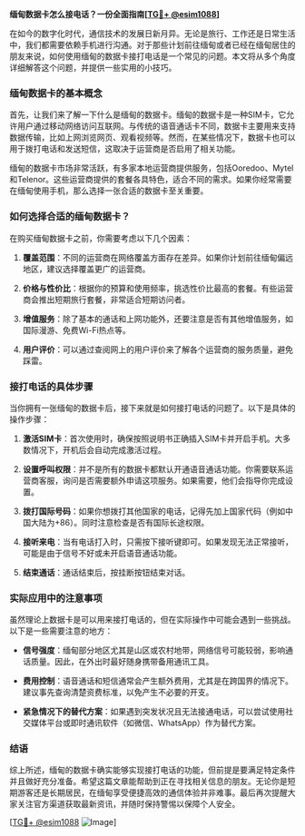 **缅甸数据卡怎么接电话？一份全面指南[[TG💪+ @esim1088](https://t.me/s/esim1088)]**

在如今的数字化时代，通信技术的发展日新月异。无论是旅行、工作还是日常生活中，我们都需要依赖手机进行沟通。对于那些计划前往缅甸或者已经在缅甸居住的朋友来说，如何使用缅甸的数据卡接打电话是一个常见的问题。本文将从多个角度详细解答这个问题，并提供一些实用的小技巧。

### 缅甸数据卡的基本概念

首先，让我们来了解一下什么是缅甸的数据卡。缅甸的数据卡是一种SIM卡，它允许用户通过移动网络访问互联网。与传统的语音通话卡不同，数据卡主要用来支持数据传输，比如上网浏览网页、观看视频等。然而，在某些情况下，数据卡也可以用于拨打电话和发送短信，这取决于运营商是否启用了相关功能。

缅甸的数据卡市场非常活跃，有多家本地运营商提供服务，包括Ooredoo、Mytel和Telenor。这些运营商提供的套餐各具特色，适合不同的需求。如果你经常需要在缅甸使用手机，那么选择一张合适的数据卡至关重要。

### 如何选择合适的缅甸数据卡？

在购买缅甸数据卡之前，你需要考虑以下几个因素：

1. **覆盖范围**：不同的运营商在网络覆盖方面存在差异。如果你计划前往缅甸偏远地区，建议选择覆盖更广的运营商。
   
2. **价格与性价比**：根据你的预算和使用频率，挑选性价比最高的套餐。有些运营商会推出短期旅行套餐，非常适合短期访问者。

3. **增值服务**：除了基本的通话和上网功能外，还要注意是否有其他增值服务，如国际漫游、免费Wi-Fi热点等。

4. **用户评价**：可以通过查阅网上的用户评价来了解各个运营商的服务质量，避免踩雷。

### 接打电话的具体步骤

当你拥有一张缅甸的数据卡后，接下来就是如何接打电话的问题了。以下是具体的操作步骤：

1. **激活SIM卡**：首次使用时，确保按照说明书正确插入SIM卡并开启手机。大多数情况下，开机后会自动完成激活过程。

2. **设置呼叫权限**：并不是所有的数据卡都默认开通语音通话功能。你需要联系运营商客服，询问是否需要额外申请这项服务。如果需要，他们会指导你完成设置。

3. **拨打国际号码**：如果你想拨打其他国家的电话，记得先加上国家代码（例如中国大陆为+86）。同时注意检查是否有国际长途权限。

4. **接听来电**：当有电话打入时，只需按下接听键即可。如果发现无法正常接听，可能是由于信号不好或未开启语音通话功能。

5. **结束通话**：通话结束后，按挂断按钮结束对话。

### 实际应用中的注意事项

虽然理论上数据卡是可以用来接打电话的，但在实际操作中可能会遇到一些挑战。以下是一些需要注意的地方：

- **信号强度**：缅甸部分地区尤其是山区或农村地带，网络信号可能较弱，影响通话质量。因此，在外出时最好随身携带备用通讯工具。

- **费用控制**：语音通话和短信通常会产生额外费用，尤其是在跨国界的情况下。建议事先查询清楚资费标准，以免产生不必要的开支。

- **紧急情况下的替代方案**：如果遇到突发状况且无法接通电话，可以尝试使用社交媒体平台或即时通讯软件（如微信、WhatsApp）作为替代方案。

### 结语

综上所述，缅甸的数据卡确实能够实现接打电话的功能，但前提是要满足特定条件并且做好充分准备。希望这篇文章能帮助到正在寻找相关信息的朋友。无论你是短期游客还是长期居民，在缅甸享受便捷高效的通信体验并非难事。最后再次提醒大家关注官方渠道获取最新资讯，并随时保持警惕以保障个人安全。

[[TG💪+ @esim1088](https://t.me/s/esim1088) ![Image](https://i.postimg.cc/4NQfJmqS/Snipaste-2025-05-13-00-14-12.png)]